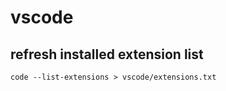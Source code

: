 # vscode

## refresh installed extension list

```
code --list-extensions > vscode/extensions.txt
```
